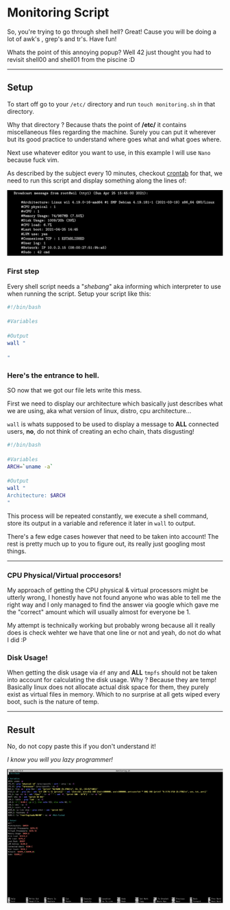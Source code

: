 # Monitoring Script

So, you're trying to go through shell hell? Great! Cause you will be doing a lot of awk's , grep's and tr's. Have fun!

Whats the point of this annoying popup? Well 42 just thought you had to revisit shell00 and shell01 from the piscine :D

---

## Setup

To start off go to your ```/etc/``` directory and run ```touch monitoring.sh``` in that directory.

Why that directory ? Because thats the point of **/etc/** it contains miscellaneous files regarding the machine. Surely you can put it wherever but its good practice to understand where goes what and what goes where.

Next use whatever editor you want to use, in this example I will use ```Nano``` because fuck vim.

As described by the subject every 10 minutes, checkout [crontab](../crontab/index.md) for that, we need to run this script and display something along the lines of:

![Yuck](/images/Monitoring.png)

### First step

Every shell script needs a "*shebang*" aka informing which interpreter to use when
running the script. Setup your script like this:

```bash
#!/bin/bash

#Variables

#Output
wall "

"
```

### Here's the entrance to hell.

SO now that we got our file lets write this mess.

First we need to display our architecture which basically just describes what we are using, aka what version of linux, distro, cpu architecture...

```wall``` is whats supposed to be used to display a message to **ALL** connected users, **no**, do not think of creating an echo chain, thats disgusting! 

```bash
#!/bin/bash

#Variables
ARCH=`uname -a`

#Output
wall "
Architecture: $ARCH
"
```

This process will be repeated constantly, we execute a shell command, store its output in a variable and reference it later in ```wall``` to output.

There's a few edge cases however that need to be taken into account! The rest is pretty much up to you to figure out, its really just googling most things.

---

### CPU Physical/Virtual proccesors!

My approach of getting the CPU physical & virtual processors might be utterly wrong, I honestly have not found anyone who was able to tell me the right way and I only managed to find the answer via google which gave me the "correct" amount which will usually almost for everyone be 1.

My attempt is technically working but probably wrong because all it really does is check wehter we have that one line or not and yeah, do not do what I did :P

### Disk Usage!

When getting the disk usage via ```df``` any and **ALL** ```tmpfs``` should not be taken into account for calculating the disk usage. Why ? Because they are temp! Basically linux does not allocate actual disk space for them, they purely exist as virtual files in memory. Which to no surprise at all gets wiped every boot, such is the nature of temp.

---

## Result

No, do not copy paste this if you don't understand it!

*I know you will you lazy programmer!*

![Yuck2](/images/Monitor.png)
